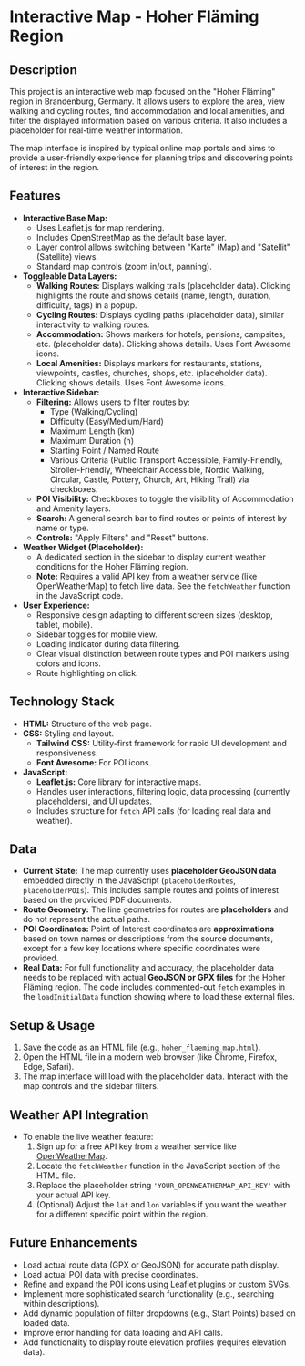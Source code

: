 # Interactive Map - Hoher Fläming Region

## Description

This project is an interactive web map focused on the "Hoher Fläming" region in Brandenburg, Germany. It allows users to explore the area, view walking and cycling routes, find accommodation and local amenities, and filter the displayed information based on various criteria. It also includes a placeholder for real-time weather information.

The map interface is inspired by typical online map portals and aims to provide a user-friendly experience for planning trips and discovering points of interest in the region.

## Features

* **Interactive Base Map:**
    * Uses Leaflet.js for map rendering.
    * Includes OpenStreetMap as the default base layer.
    * Layer control allows switching between "Karte" (Map) and "Satellit" (Satellite) views.
    * Standard map controls (zoom in/out, panning).
* **Toggleable Data Layers:**
    * **Walking Routes:** Displays walking trails (placeholder data). Clicking highlights the route and shows details (name, length, duration, difficulty, tags) in a popup.
    * **Cycling Routes:** Displays cycling paths (placeholder data), similar interactivity to walking routes.
    * **Accommodation:** Shows markers for hotels, pensions, campsites, etc. (placeholder data). Clicking shows details. Uses Font Awesome icons.
    * **Local Amenities:** Displays markers for restaurants, stations, viewpoints, castles, churches, shops, etc. (placeholder data). Clicking shows details. Uses Font Awesome icons.
* **Interactive Sidebar:**
    * **Filtering:** Allows users to filter routes by:
        * Type (Walking/Cycling)
        * Difficulty (Easy/Medium/Hard)
        * Maximum Length (km)
        * Maximum Duration (h)
        * Starting Point / Named Route
        * Various Criteria (Public Transport Accessible, Family-Friendly, Stroller-Friendly, Wheelchair Accessible, Nordic Walking, Circular, Castle, Pottery, Church, Art, Hiking Trail) via checkboxes.
    * **POI Visibility:** Checkboxes to toggle the visibility of Accommodation and Amenity layers.
    * **Search:** A general search bar to find routes or points of interest by name or type.
    * **Controls:** "Apply Filters" and "Reset" buttons.
* **Weather Widget (Placeholder):**
    * A dedicated section in the sidebar to display current weather conditions for the Hoher Fläming region.
    * **Note:** Requires a valid API key from a weather service (like OpenWeatherMap) to fetch live data. See the `fetchWeather` function in the JavaScript code.
* **User Experience:**
    * Responsive design adapting to different screen sizes (desktop, tablet, mobile).
    * Sidebar toggles for mobile view.
    * Loading indicator during data filtering.
    * Clear visual distinction between route types and POI markers using colors and icons.
    * Route highlighting on click.

## Technology Stack

* **HTML:** Structure of the web page.
* **CSS:** Styling and layout.
    * **Tailwind CSS:** Utility-first framework for rapid UI development and responsiveness.
    * **Font Awesome:** For POI icons.
* **JavaScript:**
    * **Leaflet.js:** Core library for interactive maps.
    * Handles user interactions, filtering logic, data processing (currently placeholders), and UI updates.
    * Includes structure for `fetch` API calls (for loading real data and weather).

## Data

* **Current State:** The map currently uses **placeholder GeoJSON data** embedded directly in the JavaScript (`placeholderRoutes`, `placeholderPOIs`). This includes sample routes and points of interest based on the provided PDF documents.
* **Route Geometry:** The line geometries for routes are **placeholders** and do not represent the actual paths.
* **POI Coordinates:** Point of Interest coordinates are **approximations** based on town names or descriptions from the source documents, except for a few key locations where specific coordinates were provided.
* **Real Data:** For full functionality and accuracy, the placeholder data needs to be replaced with actual **GeoJSON or GPX files** for the Hoher Fläming region. The code includes commented-out `fetch` examples in the `loadInitialData` function showing where to load these external files.

## Setup & Usage

1.  Save the code as an HTML file (e.g., `hoher_flaeming_map.html`).
2.  Open the HTML file in a modern web browser (like Chrome, Firefox, Edge, Safari).
3.  The map interface will load with the placeholder data. Interact with the map controls and the sidebar filters.

## Weather API Integration

* To enable the live weather feature:
    1.  Sign up for a free API key from a weather service like [OpenWeatherMap](https://openweathermap.org/).
    2.  Locate the `fetchWeather` function in the JavaScript section of the HTML file.
    3.  Replace the placeholder string `'YOUR_OPENWEATHERMAP_API_KEY'` with your actual API key.
    4.  (Optional) Adjust the `lat` and `lon` variables if you want the weather for a different specific point within the region.

## Future Enhancements

* Load actual route data (GPX or GeoJSON) for accurate path display.
* Load actual POI data with precise coordinates.
* Refine and expand the POI icons using Leaflet plugins or custom SVGs.
* Implement more sophisticated search functionality (e.g., searching within descriptions).
* Add dynamic population of filter dropdowns (e.g., Start Points) based on loaded data.
* Improve error handling for data loading and API calls.
* Add functionality to display route elevation profiles (requires elevation data).


